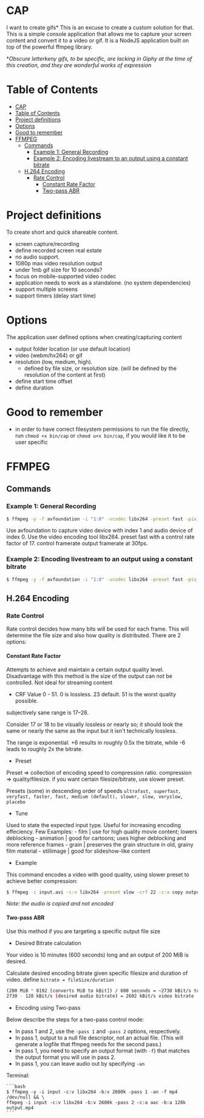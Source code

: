 # CAP

I want to create gifs* This is an excuse to create a custom solution for that.  This is a simple console application that allows me to capture your screen content and convert it to a video or gif. It is a NodeJS application built on top of the powerful ffmpeg library.

**Obscure letterkeny gifs, to be specific, are lacking in Giphy at the time of this creation, and they are wonderful works of expression*

# Table of Contents
- [CAP](#cap)
- [Table of Contents](#table-of-contents)
- [Project definitions](#project-definitions)
- [Options](#options)
- [Good to remember](#good-to-remember)
- [FFMPEG](#ffmpeg)
  - [Commands](#commands)
    - [Example 1: General Recording](#example-1-general-recording)
    - [Example 2: Encoding livestream to an output using a constant bitrate](#example-2-encoding-livestream-to-an-output-using-a-constant-bitrate)
  - [H.264 Encoding](#h264-encoding)
    - [Rate Control](#rate-control)
      - [Constant Rate Factor](#constant-rate-factor)
      - [Two-pass ABR](#two-pass-abr)

# Project definitions

To create short and quick shareable content.

- screen capture/recording
- define recorded screen real estate
- no audio support.
- 1080p max video resolution output
- under 1mb gif size for 10 seconds?
- focus on mobile-supported video codec
- application needs to work as a standalone. (no system dependencies)
- support multiple screens
- support timers (delay start time)

# Options

The application user defined options when creating/capturing content

- output folder location (or use default location)
- video (webm/hx264) or gif
- resolution (low, medium, high).
  - defined by file size, or resolution size. (will be defined by the resolution of the content at first)
- define start time offset
- define duration

# Good to remember

- in order to have correct filesystem permissions to run the file directly, run `chmod +x bin/cap` or `chmod u+x bin/cap`, if you would like it to be user specific

# FFMPEG

## Commands

### Example 1: General Recording

```bash
$ ffmpeg -y -f avfoundation -i "1:0" -vcodec libx264 -preset fast -pix_fmt yuv420p -crf 17 -r 30 out.mp4
```

Use avfoundation to capture video device with index 1 and audio device of index 0. Use the video encoding tool libx264. preset fast with a control rate factor of 17. control framerate output framerate at 30fps.

### Example 2: Encoding livestream to an output using a constant bitrate

```bash
$ ffmpeg -y -f avfoundation -i "1:0" -vcodec libx264 -preset fast -pix_fmt yuv420p -r 30 -b:v 1500k -bufsize 1500k -maxrate 7000k out.mp4
```

## H.264 Encoding

### Rate Control

Rate control decides how many bits will be used for each frame. This will determine the file size and also how quality is distributed. There are 2 options:

#### Constant Rate Factor
Attempts to achieve and maintain a certain output quality level.
Disadvantage with this method is the size of the output can not be controlled. Not ideal for streaming content

- CRF Value
0 - 51. 0 is lossless. 23 default. 51 is the worst quality possible.

subjectively sane range is 17–28. 

Consider 17 or 18 to be visually lossless or nearly so; it should look the same or nearly the same as the input but it isn't technically lossless.

The range is exponential. +6 results in roughly 0.5x the bitrate, while -6 leads to roughly 2x the bitrate.

- Preset

Preset => collection of encoding speed to compression ratio. compression => quality/filesize. 
if you want certain filesize/bitrate, use slower preset.

Presets (some) in descending order of speeds `ultrafast, superfast, veryfast, faster, fast, medium (default), slower, slow, veryslow, placebo`

- Tune

Used to state the expected input type. Useful for increasing encoding effeciency. Few Examples:
    - film |  use for high quality movie content; lowers deblocking
    - animation | good for cartoons; uses higher deblocking and more reference frames
    - grain | preserves the grain structure in old, grainy film material
    - stillimage | good for slideshow-like content

- Example

This command encodes a video with good quality, using slower preset to achieve better compression:

```bash
$ ffmpeg -i input.avi -c:v libx264 -preset slow -crf 22 -c:a copy output.mkv
```

*Note: the audio is copied and not encoded*


#### Two-pass ABR

Use this method if you are targeting a specific output file size

- Desired Bitrate calculation

 Your video is 10 minutes (600 seconds) long and an output of 200 MiB is desired.

 Calculate desired encoding bitrate given specific filesize and duration of video. define `bitrate = fileSize/duration`

 ```bash
(200 MiB * 8192 [converts MiB to kBit]) / 600 seconds = ~2730 kBit/s total bitrate
2730 - 128 kBit/s (desired audio bitrate) = 2602 kBit/s video bitrate
 ```

- Encoding using Two-pass

 Below describe the steps for a two-pass control mode:
  - In pass 1 and 2, use the `-pass 1` and `-pass 2` options, respectively.
  - In pass 1, output to a null file descriptor, not an actual file. (This will generate a logfile that ffmpeg needs for the second pass.)
  - In pass 1, you need to specify an output format (with `-f`) that matches the output format you will use in pass 2.
  - In pass 1, you can leave audio out by specifying `-an`

 Terminal:
 
    ```bash
    $ ffmpeg -y -i input -c:v libx264 -b:v 2600k -pass 1 -an -f mp4 /dev/null && \
    ffmpeg -i input -c:v libx264 -b:v 2600k -pass 2 -c:a aac -b:a 128k output.mp4
    ```




